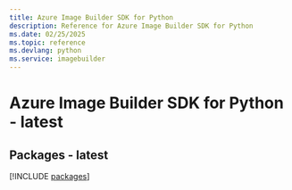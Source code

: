 ```yaml
---
title: Azure Image Builder SDK for Python
description: Reference for Azure Image Builder SDK for Python
ms.date: 02/25/2025
ms.topic: reference
ms.devlang: python
ms.service: imagebuilder
---
```

# Azure Image Builder SDK for Python - latest
## Packages - latest
[!INCLUDE [packages](image-builder-index.md)]